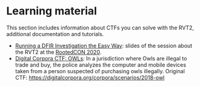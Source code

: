 # Learning material

This section includes information about CTFs you can solve with the RVT2, additional documentation and tutorials.

- [Running a DFIR Investigation the Easy Way](../rvt2-rooted2020.pdf): slides of
  the session about the RVT2 at the [RootedCON 2020](https://www.rootedcon.com).
- [Digital Corpora CTF: OWLs](../owls.pdf): In a
  jurisdiction where Owls are illegal to trade and buy, the police analyzes the
  computer and mobile devices taken from a person suspected of purchasing owls
  illegally. Original CTF: <https://digitalcorpora.org/corpora/scenarios/2018-owl>
